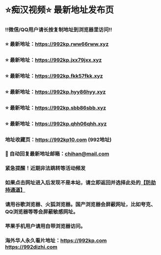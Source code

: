 # ⭐️痴汉视频⭐️ 最新地址发布页

### ‼️微信/QQ用户请长按复制地址到浏览器里访问‼️

### ⭐️ 最新地址：https://992kp.rww66rww.xyz

### ⭐️ 最新地址：https://992kp.jxx79jxx.xyz

### ⭐️ 最新地址：https://992kp.fkk57fkk.xyz

### ⭐️ 最新地址：https://992kp.hyy86hyy.xyz

### ⭐️ 最新地址：https://992kp.sbb86sbb.xyz

### ⭐️ 最新地址：https://992kp.qhh06qhh.xyz



### 地址收藏页：https://992kp10.com (992地址)
### 📧 自动回复最新地址邮箱：chihan@mail.com
### 紧急提醒！近期非法跳转等活动频发
### 如果点击网址进入后发现不是本站，请立即返回并选择此处的[【防劫持通道】](https://23.224.130.222:7583)
### 请用谷歌浏览器、火狐浏览器。国产浏览器会屏蔽网址，比如夸克、QQ浏览器等等会屏蔽敏感网址。
### 苹果手机用户请用自带浏览器访问。
### 海外华人永久看片地址：https://992kp.com  https://992dizhi.com
